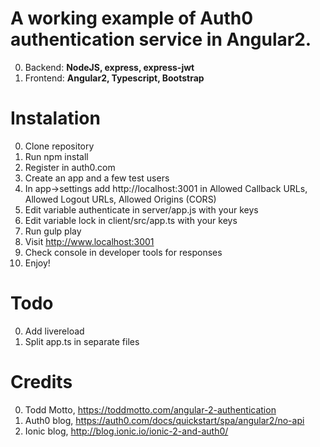 # A working example of Auth0 authentication service in Angular2.

0. Backend: **NodeJS, express, express-jwt**
0. Frontend: **Angular2, Typescript, Bootstrap**

# Instalation

0. Clone repository
0. Run npm install
0. Register in auth0.com
0. Create an app and a few test users
0. In app->settings add http://localhost:3001 in Allowed Callback URLs, Allowed Logout URLs, Allowed Origins (CORS)
0. Edit variable authenticate in server/app.js with your keys
0. Edit variable lock in client/src/app.ts with your keys
0. Run gulp play
0. Visit http://www.localhost:3001
0. Check console in developer tools for responses
0. Enjoy!

# Todo

0. Add livereload
1. Split app.ts in separate files

# Credits

0. Todd Motto, https://toddmotto.com/angular-2-authentication
1. Auth0 blog, https://auth0.com/docs/quickstart/spa/angular2/no-api
2. Ionic blog, http://blog.ionic.io/ionic-2-and-auth0/


